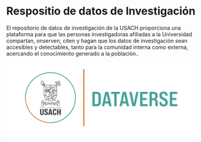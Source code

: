 # Respositio de datos de Investigación
El repositorio de datos de investigación de la USACH proporciona una plataforma para que las personas investigadoras afiliadas a la Universidad compartan,
onserven, citen y hagan que los datos de investigación sean accesibles y detectables, tanto para la comunidad interna como externa,
acercando el conocimiento generado a la población..

![dataverse.png](public%2Fdataverse.png)
